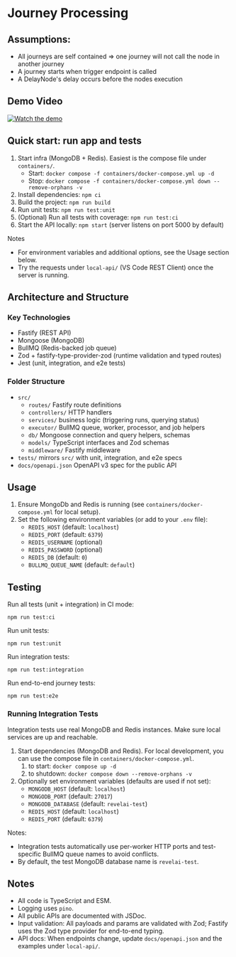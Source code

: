 # Journey Processing

## Assumptions:

- All journeys are self contained => one journey will not call the node in another journey
- A journey starts when trigger endpoint is called
- A DelayNode's delay occurs before the nodes execution

## Demo Video

[![Watch the demo](docs/demo_journey-thumb.png)](docs/demo_journey.mp4)

## Quick start: run app and tests

1. Start infra (MongoDB + Redis). Easiest is the compose file under `containers/`.
   - Start: `docker compose -f containers/docker-compose.yml up -d`
   - Stop: `docker compose -f containers/docker-compose.yml down --remove-orphans -v`
2. Install dependencies: `npm ci`
3. Build the project: `npm run build`
4. Run unit tests: `npm run test:unit`
5. (Optional) Run all tests with coverage: `npm run test:ci`
6. Start the API locally: `npm start` (server listens on port 5000 by default)

Notes

- For environment variables and additional options, see the Usage section below.
- Try the requests under `local-api/` (VS Code REST Client) once the server is running.

## Architecture and Structure

### Key Technologies

- Fastify (REST API)
- Mongoose (MongoDB)
- BullMQ (Redis-backed job queue)
- Zod + fastify-type-provider-zod (runtime validation and typed routes)
- Jest (unit, integration, and e2e tests)

### Folder Structure

- `src/`
  - `routes/` Fastify route definitions
  - `controllers/` HTTP handlers
  - `services/` business logic (triggering runs, querying status)
  - `executor/` BullMQ queue, worker, processor, and job helpers
  - `db/` Mongoose connection and query helpers, schemas
  - `models/` TypeScript interfaces and Zod schemas
  - `middleware/` Fastify middleware
- `tests/` mirrors `src/` with unit, integration, and e2e specs
- `docs/openapi.json` OpenAPI v3 spec for the public API

## Usage

1. Ensure MongoDb and Redis is running (see `containers/docker-compose.yml` for local setup).
2. Set the following environment variables (or add to your `.env` file):
   - `REDIS_HOST` (default: `localhost`)
   - `REDIS_PORT` (default: `6379`)
   - `REDIS_USERNAME` (optional)
   - `REDIS_PASSWORD` (optional)
   - `REDIS_DB` (default: `0`)
   - `BULLMQ_QUEUE_NAME` (default: `default`)

## Testing

Run all tests (unit + integration) in CI mode:

```
npm run test:ci
```

Run unit tests:

```
npm run test:unit
```

Run integration tests:

```
npm run test:integration
```

Run end-to-end journey tests:

```
npm run test:e2e
```

### Running Integration Tests

Integration tests use real MongoDB and Redis instances. Make sure local services are up and reachable.

1. Start dependencies (MongoDB and Redis). For local development, you can use the compose file in `containers/docker-compose.yml`.
   1. to start: `docker compose up -d`
   2. to shutdown: `docker compose down --remove-orphans -v`
2. Optionally set environment variables (defaults are used if not set):
   - `MONGODB_HOST` (default: `localhost`)
   - `MONGODB_PORT` (default: `27017`)
   - `MONGODB_DATABASE` (default: `revelai-test`)
   - `REDIS_HOST` (default: `localhost`)
   - `REDIS_PORT` (default: `6379`)

Notes:

- Integration tests automatically use per-worker HTTP ports and test-specific BullMQ queue names to avoid conflicts.
- By default, the test MongoDB database name is `revelai-test`.

## Notes

- All code is TypeScript and ESM.
- Logging uses `pino`.
- All public APIs are documented with JSDoc.
- Input validation: All payloads and params are validated with Zod; Fastify uses the Zod type provider for end-to-end typing.
- API docs: When endpoints change, update `docs/openapi.json` and the examples under `local-api/`.
